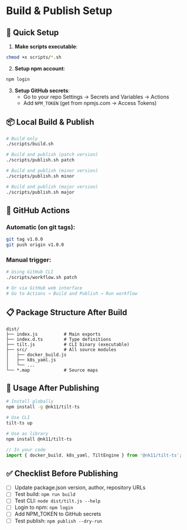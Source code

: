 # Build & Publish Setup

## 🚀 Quick Setup

1. **Make scripts executable**:
```bash
chmod +x scripts/*.sh
```

2. **Setup npm account**:
```bash
npm login
```

3. **Setup GitHub secrets**:
   - Go to your repo Settings → Secrets and Variables → Actions
   - Add `NPM_TOKEN` (get from npmjs.com → Access Tokens)

## 📦 Local Build & Publish

```bash
# Build only
./scripts/build.sh

# Build and publish (patch version)
./scripts/publish.sh patch

# Build and publish (minor version)
./scripts/publish.sh minor

# Build and publish (major version)
./scripts/publish.sh major
```

## 🤖 GitHub Actions

### Automatic (on git tags):
```bash
git tag v1.0.0
git push origin v1.0.0
```

### Manual trigger:
```bash
# Using GitHub CLI
./scripts/workflow.sh patch

# Or via GitHub web interface
# Go to Actions → Build and Publish → Run workflow
```

## 📋 Package Structure After Build

```
dist/
├── index.js          # Main exports
├── index.d.ts        # Type definitions
├── tilt.js           # CLI binary (executable)
├── src/              # All source modules
│   ├── docker_build.js
│   ├── k8s_yaml.js
│   └── ...
└── *.map             # Source maps
```

## 🎯 Usage After Publishing

```bash
# Install globally
npm install -g @nk11/tilt-ts

# Use CLI
tilt-ts up

# Use as library
npm install @nk11/tilt-ts
```

```typescript
// In your code
import { docker_build, k8s_yaml, TiltEngine } from '@nk11/tilt-ts';
```

## ✅ Checklist Before Publishing

- [ ] Update package.json version, author, repository URLs
- [ ] Test build: `npm run build`
- [ ] Test CLI: `node dist/tilt.js --help`
- [ ] Login to npm: `npm login`
- [ ] Add NPM_TOKEN to GitHub secrets
- [ ] Test publish: `npm publish --dry-run`